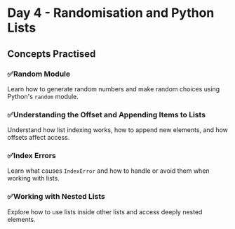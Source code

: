 # Day 4 - Randomisation and Python Lists

## Concepts Practised

###  ✅Random Module
Learn how to generate random numbers and make random choices using Python's `random` module.

###  ✅Understanding the Offset and Appending Items to Lists
Understand how list indexing works, how to append new elements, and how offsets affect access.

###  ✅Index Errors
Learn what causes `IndexError` and how to handle or avoid them when working with lists.

###  ✅Working with Nested Lists
Explore how to use lists inside other lists and access deeply nested elements.